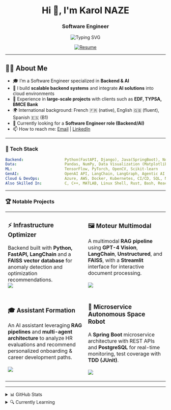 <h1 align="center">Hi 👋, I'm Karol NAZE</h1>
<h3 align="center">Software Engineer</h3>

<p align="center">
  <img src="https://readme-typing-svg.demolab.com/?lines=Software%20Engineer%20%7C%20Full-Stack;Backend%20Engineer%20%7C%20ML-AI%20%7C%20Generative%20AI;IoT%20%7C%20Embedded%20Systems%20%7C%20Edge%20Computing;Always%20Learning%20%26%20Building%20!&center=true&vCenter=true&pause=1500&width=950" alt="Typing SVG" />
</p>



<p align="center">
  <a href="https://wendyamkarol.github.io/Karol-Naze-resume/">
    <img src="https://img.shields.io/badge/View%20Resume-007ACC?style=for-the-badge&logo=readme&logoColor=white" alt="Resume" />
  </a>
</p>

---

## 👨‍💻 About Me  

- 🎓 I’m a Software Engineer specialized in **Backend & AI**  
- 🚀 I build **scalable backend systems** and integrate **AI solutions** into cloud environments  
- 🏢 Experience in **large-scale projects** with clients such as **EDF, TYPSA, BMCE Bank**  
- 🌍 International background: French 🇫🇷 (native), English 🇬🇧 (fluent), Spanish 🇪🇸 (B1)  
- 🎯 Currently looking for a **Software Engineer role (Backend/AI)**
- 📫 How to reach me: [Email](mailto:w.karolnaze@gmail.com) | [LinkedIn](https://www.linkedin.com/in/karol-naze/)  

---

### 🧰 Tech Stack

```yaml
Backend:                  Python(FastAPI, Django), Java(SpringBoot), Node.js, REST APIs
Data:                     Pandas, NumPy, Data Visualization (Matplotlib) 
ML:                       TensorFlow, PyTorch, OpenCV, Scikit-learn
GenAI:                    OpenAI API, LangChain, LangGraph, Agentic AI (LLM Agents, Multi-Agent Systems)
Cloud & DevOps:           Azure, AWS, Docker, Kubernetes, CI/CD, SQL, NoSQL
Also Skilled In:          C, C++, MATLAB, Linux Shell, Rust, Bash, React, HTML/CSS
```
----

### 🏆 Notable Projects  

<table>
<tr>
<td width="50%">
<h3>⚡ Infrastructure Optimizer</h3>
<p>
Backend built with <strong>Python, FastAPI, LangChain</strong> and a <strong>FAISS vector database</strong> for anomaly detection and optimization recommendations.<br>
<a href="https://github.com/WendyamKarol/infra-optimizer-llm">
</a>
<a href="https://github.com/WendyamKarol/infra-optimizer-llm">
<img src="https://img.shields.io/badge/View%20Project-171515?style=for-the-badge&logo=github&logoColor=white" />
</a>
</p>
</td>

<td width="50%">
<h3>🖼️ Moteur Multimodal</h3>
<p>
A multimodal <strong>RAG pipeline</strong> using <strong>GPT-4 Vision</strong>, <strong>LangChain</strong>, <strong>Unstructured</strong>, and <strong>FAISS</strong>, with a <strong>Streamlit</strong> interface for interactive document processing.<br><br> 
<a href="https://github.com/WendyamKarol/IA-Projects-Hub/tree/main/RAG/NOTEBOOKS">
</a>
<a href="https://github.com/WendyamKarol/IA-Projects-Hub/tree/main/RAG/NOTEBOOKS">
<img src="https://img.shields.io/badge/View%20Project-171515?style=for-the-badge&logo=github&logoColor=white" />
</a>
</p>
</td>
</tr>

<tr>
<td width="50%">
<h3>🎓 Assistant Formation</h3>
<p>
An AI assistant leveraging <strong>RAG pipelines</strong> and <strong>multi-agent architecture</strong> to analyze HR evaluations and recommend personalized onboarding & career development paths.<br><br>
<a href="https://github.com/WendyamKarol/RAG-DRH-Recommandations-RH-intelligentes">
</a>
<a href="https://github.com/WendyamKarol/RAG-DRH-Recommandations-RH-intelligentes">
<img src="https://img.shields.io/badge/View%20Project-171515?style=for-the-badge&logo=github&logoColor=white" />
</a>
</p>
</td>

<td width="50%">
<h3>🤖 Microservice Autonomous Space Robot</h3>
<p>
A <strong>Spring Boot</strong> microservice architecture with REST APIs and <strong>PostgreSQL</strong> for real-time monitoring, test coverage with <strong>TDD (JUnit)</strong>.<br><br>
<a href="https://github.com/WendyamKarol/Stack-Lab/tree/main/microservice_autonomous_space_robot">
</a>
<a href="https://github.com/WendyamKarol/Stack-Lab/tree/main/microservice_autonomous_space_robot">
<img src="https://img.shields.io/badge/View%20Project-171515?style=for-the-badge&logo=github&logoColor=white" />
</a>
</p>
</td>
</tr>
</table>

---

<details>
<summary>📊 GitHub Stats</summary>

<div align="center">
  <table>
    <tr>
      <!-- GitHub Stats -->
      <td style="width: 49%; height: 330px;">
        <img 
          src="https://github-readme-stats.vercel.app/api?username=WendyamKarol&show_icons=true&theme=radical&hide_border=true&rank_icon=github&include_all_commits=true&hide=contribs" 
          alt="Karol's GitHub Stats" 
          style="width: 100%; height: 100%; object-fit: cover; border-radius: 10px;" />
      </td>
      <!-- GitHub Streak -->
      <td style="width: 49%; height: 330px;">
        <img 
          src="https://streak-stats.demolab.com?user=WendyamKarol&theme=radical&hide_border=true&date_format=%5BY.%5Dn.j&card_width=500&hide_longest_streak=true" 
          alt="Karol's GitHub Streak" 
          style="width: 100%; height: 100%; object-fit: cover; border-radius: 10px;" />
      </td>
    </tr>
  </table>
</div>


<p align="center">
  <img src="https://komarev.com/ghpvc/?username=WendyamKarol&label=Profile%20views&color=0e75b6&style=flat" alt="Profile views" />
  &nbsp;•&nbsp;
  <a href="https://github.com/WendyamKarol?tab=followers">
    <img alt="followers" title="Follow me on GitHub" src="https://img.shields.io/github/followers/WendyamKarol?color=236ad3&label=Followers&logo=github&logoColor=white&style=flat" />
  </a>
</p>

</details>


<details>
<summary>🔍 Currently Learning</summary>

* Building **Autonomous AI Agents** with LangChain
* Applying **Business Analytics** with data-driven decision making   
* Designing **Scalable IoT & Edge Systems**  
* Quantitative Finance — mathematical modeling, time series analysis, and algorithmic trading systems.

</details>




